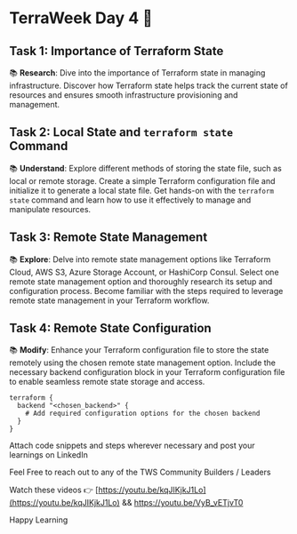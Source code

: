 # TerraWeek Day 4 🌱

## Task 1: Importance of Terraform State

📚 **Research**: Dive into the importance of Terraform state in managing infrastructure. Discover how Terraform state helps track the current state of resources and ensures smooth infrastructure provisioning and management.

## Task 2: Local State and `terraform state` Command

📚 **Understand**: Explore different methods of storing the state file, such as local or remote storage. Create a simple Terraform configuration file and initialize it to generate a local state file. Get hands-on with the `terraform state` command and learn how to use it effectively to manage and manipulate resources.

## Task 3: Remote State Management

📚 **Explore**: Delve into remote state management options like Terraform Cloud, AWS S3, Azure Storage Account, or HashiCorp Consul. Select one remote state management option and thoroughly research its setup and configuration process. Become familiar with the steps required to leverage remote state management in your Terraform workflow.

## Task 4: Remote State Configuration

📚 **Modify**: Enhance your Terraform configuration file to store the state remotely using the chosen remote state management option. Include the necessary backend configuration block in your Terraform configuration file to enable seamless remote state storage and access.

```hcl
terraform {
  backend "<chosen_backend>" {
    # Add required configuration options for the chosen backend
  }
}
```

Attach code snippets and steps wherever necessary and post your learnings on LinkedIn

Feel Free to reach out to any of the TWS Community Builders / Leaders

Watch these videos 👉 [https://youtu.be/kqJIKjkJ1Lo](https://youtu.be/kqJIKjkJ1Lo) && [https://youtu.be/VyB_vETjvT0 ](https://youtu.be/2ZwkX5Kl7vs)

Happy Learning 
